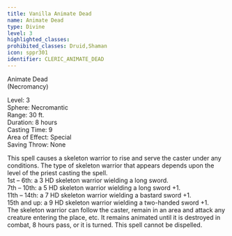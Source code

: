 ```yaml
---
title: Vanilla Animate Dead
name: Animate Dead
type: Divine
level: 3
highlighted_classes: 
prohibited_classes: Druid,Shaman
icon: sppr301
identifier: CLERIC_ANIMATE_DEAD
---
```

Animate Dead  
(Necromancy)  
  
Level: 3  
Sphere: Necromantic  
Range: 30 ft.  
Duration: 8 hours  
Casting Time: 9  
Area of Effect: Special   
Saving Throw: None   
  
This spell causes a skeleton warrior to rise and serve the caster under any conditions. The type of skeleton warrior that appears depends upon the level of the priest casting the spell.  
  1st – 6th: a 3 HD skeleton warrior wielding a long sword.  
  7th – 10th: a 5 HD skeleton warrior wielding a long sword +1.  
  11th – 14th: a 7 HD skeleton warrior wielding a bastard sword +1.  
  15th and up: a 9 HD skeleton warrior wielding a two-handed sword +1.  
The skeleton warrior can follow the caster, remain in an area and attack any creature entering the place, etc. It remains animated until it is destroyed in combat, 8 hours pass, or it is turned. This spell cannot be dispelled.  
